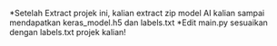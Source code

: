 *Setelah Extract projek ini, kalian extract zip model AI kalian sampai mendapatkan keras_model.h5 dan labels.txt
*Edit main.py sesuaikan dengan labels.txt projek kalian!